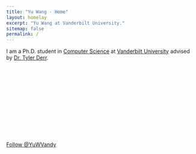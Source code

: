 ```yaml
---
title: "Yu Wang - Home"
layout: homelay
excerpt: "Yu Wang at Vanderbilt University."
sitemap: false
permalink: /
---
```



I am a Ph.D. student in [Computer Science](https://engineering.vanderbilt.edu/eecs/) at [Vanderbilt University](https://vanderbilt.edu) advised by [Dr. Tyler Derr](https://www.cse.msu.edu/~derrtyle/).


<div position="right">
<img src="{{site.utl}}{{site.baseutl}}/images/carousel/Profile.png" style="margin:0px 800px; width:200px; display:block; " />
</div>

<div position="right">
<a href="https://twitter.com/YuWVandy?ref_src=twsrc%5Etfw" class="twitter-follow-button" data-show-count="false" >
 Follow @YuWVandy 
</a><script async src="https://platform.twitter.com/widgets.js" charset="utf-8"></script>
<div>
